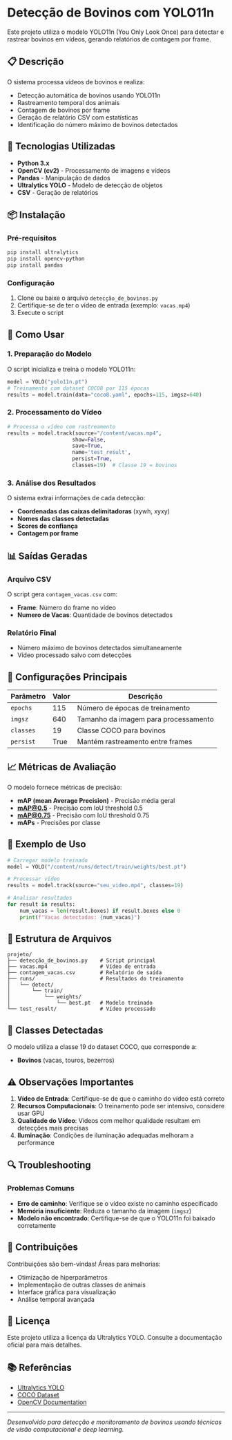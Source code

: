# Detecção de Bovinos com YOLO11n

Este projeto utiliza o modelo YOLO11n (You Only Look Once) para detectar e rastrear bovinos em vídeos, gerando relatórios de contagem por frame.

## 📋 Descrição

O sistema processa vídeos de bovinos e realiza:
- Detecção automática de bovinos usando YOLO11n
- Rastreamento temporal dos animais
- Contagem de bovinos por frame
- Geração de relatório CSV com estatísticas
- Identificação do número máximo de bovinos detectados

## 🚀 Tecnologias Utilizadas

- **Python 3.x**
- **OpenCV (cv2)** - Processamento de imagens e vídeos
- **Pandas** - Manipulação de dados
- **Ultralytics YOLO** - Modelo de detecção de objetos
- **CSV** - Geração de relatórios

## 📦 Instalação

### Pré-requisitos
```bash
pip install ultralytics
pip install opencv-python
pip install pandas
```

### Configuração
1. Clone ou baixe o arquivo `detecção_de_bovinos.py`
2. Certifique-se de ter o vídeo de entrada (exemplo: `vacas.mp4`)
3. Execute o script

## 🎯 Como Usar

### 1. Preparação do Modelo
O script inicializa e treina o modelo YOLO11n:
```python
model = YOLO("yolo11n.pt")
# Treinamento com dataset COCO8 por 115 épocas
results = model.train(data="coco8.yaml", epochs=115, imgsz=640)
```

### 2. Processamento do Vídeo
```python
# Processa o vídeo com rastreamento
results = model.track(source="/content/vacas.mp4", 
                     show=False, 
                     save=True, 
                     name='test_result', 
                     persist=True, 
                     classes=19)  # Classe 19 = bovinos
```

### 3. Análise dos Resultados
O sistema extrai informações de cada detecção:
- **Coordenadas das caixas delimitadoras** (xywh, xyxy)
- **Nomes das classes detectadas**
- **Scores de confiança**
- **Contagem por frame**

## 📊 Saídas Geradas

### Arquivo CSV
O script gera `contagem_vacas.csv` com:
- **Frame**: Número do frame no vídeo
- **Numero de Vacas**: Quantidade de bovinos detectados

### Relatório Final
- Número máximo de bovinos detectados simultaneamente
- Vídeo processado salvo com detecções

## 🔧 Configurações Principais

| Parâmetro | Valor | Descrição |
|-----------|-------|-----------|
| `epochs` | 115 | Número de épocas de treinamento |
| `imgsz` | 640 | Tamanho da imagem para processamento |
| `classes` | 19 | Classe COCO para bovinos |
| `persist` | True | Mantém rastreamento entre frames |

## 📈 Métricas de Avaliação

O modelo fornece métricas de precisão:
- **mAP (mean Average Precision)** - Precisão média geral
- **mAP@0.5** - Precisão com IoU threshold 0.5
- **mAP@0.75** - Precisão com IoU threshold 0.75
- **mAPs** - Precisões por classe

## 🎥 Exemplo de Uso

```python
# Carregar modelo treinado
model = YOLO("/content/runs/detect/train/weights/best.pt")

# Processar vídeo
results = model.track(source="seu_video.mp4", classes=19)

# Analisar resultados
for result in results:
    num_vacas = len(result.boxes) if result.boxes else 0
    print(f"Vacas detectadas: {num_vacas}")
```

## 📁 Estrutura de Arquivos

```
projeto/
├── detecção_de_bovinos.py    # Script principal
├── vacas.mp4                 # Vídeo de entrada
├── contagem_vacas.csv        # Relatório de saída
├── runs/                     # Resultados do treinamento
│   └── detect/
│       └── train/
│           └── weights/
│               └── best.pt   # Modelo treinado
└── test_result/              # Vídeo processado
```

## 🐄 Classes Detectadas

O modelo utiliza a classe 19 do dataset COCO, que corresponde a:
- **Bovinos** (vacas, touros, bezerros)

## ⚠️ Observações Importantes

1. **Vídeo de Entrada**: Certifique-se de que o caminho do vídeo está correto
2. **Recursos Computacionais**: O treinamento pode ser intensivo, considere usar GPU
3. **Qualidade do Vídeo**: Vídeos com melhor qualidade resultam em detecções mais precisas
4. **Iluminação**: Condições de iluminação adequadas melhoram a performance

## 🔍 Troubleshooting

### Problemas Comuns
- **Erro de caminho**: Verifique se o vídeo existe no caminho especificado
- **Memória insuficiente**: Reduza o tamanho da imagem (`imgsz`)
- **Modelo não encontrado**: Certifique-se de que o YOLO11n foi baixado corretamente

## 🤝 Contribuições

Contribuições são bem-vindas! Áreas para melhorias:
- Otimização de hiperparâmetros
- Implementação de outras classes de animais
- Interface gráfica para visualização
- Análise temporal avançada

## 📄 Licença

Este projeto utiliza a licença da Ultralytics YOLO. Consulte a documentação oficial para mais detalhes.

## 📚 Referências

- [Ultralytics YOLO](https://github.com/ultralytics/ultralytics)
- [COCO Dataset](https://cocodataset.org/)
- [OpenCV Documentation](https://opencv.org/)

---

*Desenvolvido para detecção e monitoramento de bovinos usando técnicas de visão computacional e deep learning.*
